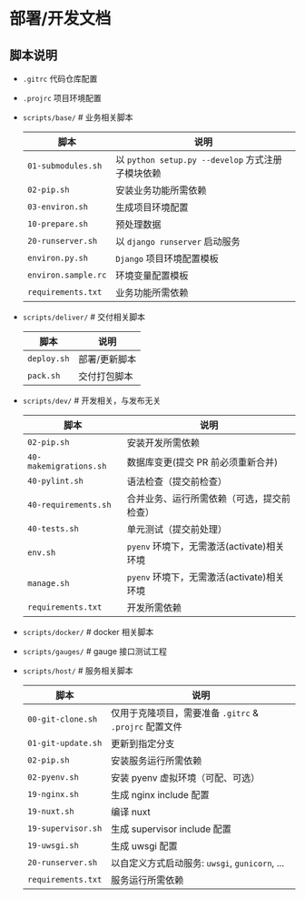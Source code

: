 # 部署/开发文档

## 脚本说明

- `.gitrc` 代码仓库配置

- `.projrc` 项目环境配置

- `scripts/base/` # 业务相关脚本

  | 脚本                | 说明                           |
  | ------------------- | ------------------------------ |
  | `01-submodules.sh`  | 以 `python setup.py --develop` 方式注册子模块依赖 |
  | `02-pip.sh`         | 安装业务功能所需依赖           |
  | `03-environ.sh`     | 生成项目环境配置               |
  | `10-prepare.sh`     | 预处理数据                     |
  | `20-runserver.sh`   | 以 `django runserver` 启动服务 |
  | `environ.py.sh`     | `Django` 项目环境配置模板      |
  | `environ.sample.rc` | 环境变量配置模板               |
  | `requirements.txt`  | 业务功能所需依赖               |

- `scripts/deliver/` # 交付相关脚本

  | 脚本          | 说明                             |
  | ------------- | -------------------------------- |
  | `deploy.sh`   | 部署/更新脚本                    |
  | `pack.sh`     | 交付打包脚本                     |

- `scripts/dev/` # 开发相关，与发布无关

  | 脚本                   | 说明                                              |
  | ---------------------- | ------------------------------------------------- |
  | `02-pip.sh`            | 安装开发所需依赖                                  |
  | `40-makemigrations.sh` | 数据库变更(提交 PR 前必须重新合并)                |
  | `40-pylint.sh`         | 语法检查（提交前检查）                            |
  | `40-requirements.sh`   | 合并业务、运行所需依赖（可选，提交前检查）        |
  | `40-tests.sh`          | 单元测试（提交前处理）                            |
  | `env.sh`               | `pyenv` 环境下，无需激活(activate)相关环境        |
  | `manage.sh`            | `pyenv` 环境下，无需激活(activate)相关环境        |
  | `requirements.txt`     | 开发所需依赖                                      |

- `scripts/docker/` # docker 相关脚本

- `scripts/gauges/` # gauge 接口测试工程

- `scripts/host/` # 服务相关脚本

  | 脚本               | 说明                                                   |
  | ------------------ | ------------------------------------------------------ |
  | `00-git-clone.sh`  | 仅用于克隆项目，需要准备 `.gitrc` & `.projrc` 配置文件 |
  | `01-git-update.sh` | 更新到指定分支                                         |
  | `02-pip.sh`        | 安装服务运行所需依赖                                   |
  | `02-pyenv.sh`      | 安装 pyenv 虚拟环境（可配、可选）                      |
  | `19-nginx.sh`      | 生成 nginx include 配置                                |
  | `19-nuxt.sh`       | 编译 nuxt                                              |
  | `19-supervisor.sh` | 生成 supervisor include 配置                           |
  | `19-uwsgi.sh`      | 生成 uwsgi 配置                                        |
  | `20-runserver.sh`  | 以自定义方式启动服务: `uwsgi`, `gunicorn`, ...         |
  | `requirements.txt` | 服务运行所需依赖                                       |
